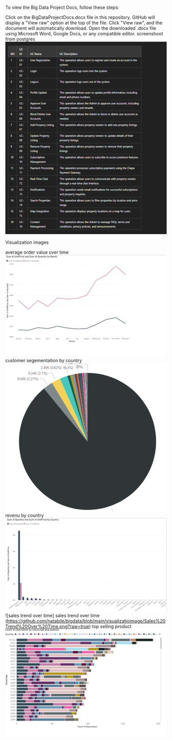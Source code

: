 To view the Big Data Project Docs, follow these steps:

Click on the BigDataProjectDocs.docx file in this repository.
GitHub will display a "View raw" option at the top of the file.
Click "View raw", and the document will automatically download.
Open the downloaded .docx file using Microsoft Word, Google Docs, or any compatible editor.
screenshoot from postgres
![top selling product](https://github.com/natabile/bigdata/blob/main/visualizatioimage/Screenshot%202025-01-24%20224708.png?raw=true)

Visualization images

average order value over time
![average order value over time](https://github.com/natabile/bigdata/blob/main/visualizatioimage/Average%20Order%20Value%20Over%20Time.png?raw=true)
customer segementation by country
![customer segementation by country](https://github.com/natabile/bigdata/blob/main/visualizatioimage/Customer%20Segmentation%20by%20Country.png?raw=true)
revenu by country
![revenu by country](https://github.com/natabile/bigdata/blob/main/visualizatioimage/Revenue%20by%20Country.png?raw=true)
![sales trend over time]
sales trend over time
(https://github.com/natabile/bigdata/blob/main/visualizatioimage/Sales%20Trend%20Over%20Time.png?raw=true)
top selling product
![top selling product](https://github.com/natabile/bigdata/blob/main/visualizatioimage/Top%20Selling%20Products.png?raw=true)




